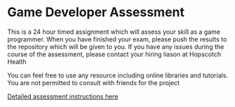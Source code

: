 # Game Developer Assessment

This is a 24 hour timed assignment which will assess your skill as a game programmer. When you have finished your exam, please push the results to the repository which will be given to you. If you have any issues during the course of the assessment, please contact your hiring liason at Hopscotch Health

You can feel free to use any resource including online libraries and tutorials. You are not permitted to consult with friends for the project

[Detailed assessment instructions here](https://docs.google.com/document/d/1tMqqku5wOYLQ3Es-JAFIMSDDns-QxTBM5_Au68DEmI8)
